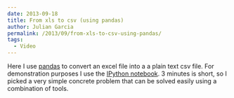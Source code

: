 ```yaml
---
date: 2013-09-18
title: From xls to csv (using pandas)
author: Julian Garcia
permalink: /2013/09/from-xls-to-csv-using-pandas/
tags:
  - Video
---
```

Here I use [pandas][1] to convert an excel file into a a plain text csv file. For demonstration purposes I use the [IPython notebook][2]. 3 minutes is short, so I picked a very simple concrete problem that can be solved easily using a combination of tools.



&nbsp;

&nbsp;

 [1]: http://pandas.pydata.org/
 [2]: http://ipython.org/
